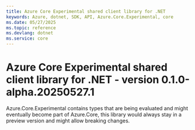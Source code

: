 ```yaml
---
title: Azure Core Experimental shared client library for .NET
keywords: Azure, dotnet, SDK, API, Azure.Core.Experimental, core
ms.date: 05/27/2025
ms.topic: reference
ms.devlang: dotnet
ms.service: core
---
```

# Azure Core Experimental shared client library for .NET - version 0.1.0-alpha.20250527.1 


Azure.Core.Experimental contains types that are being evaluated and might eventually become part of Azure.Core, this library would always stay in a preview version and might allow breaking changes.

